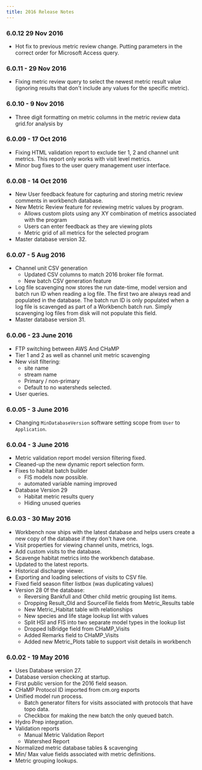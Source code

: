 ```yaml
---
title: 2016 Release Notes
---
```


### 6.0.12 29 Nov 2016

* Hot fix to previous metric review change. Putting parameters in the correct order for Microsoft Access query.

### 6.0.11 - 29 Nov 2016

* Fixing metric review query to select the newest metric result value (ignoring results that don't include any values for the specific metric).

### 6.0.10 - 9 Nov 2016

* Three digit formatting on metric columns in the metric review data grid.for analysis by

### 6.0.09 - 17 Oct 2016

* Fixing HTML validation report to exclude tier 1, 2 and channel unit metrics. This report only works with visit level metrics.
* Minor bug fixes to the user query management user interface.

### 6.0.08 - 14 Oct 2016

* New User feedback feature for capturing and storing metric review comments in workbench database.
* New Metric Review feature for reviewing metric values by program.
    * Allows custom plots using any XY combination of metrics associated with the program
    * Users can enter feedback as they are viewing plots
    * Metric grid of all metrics for the selected program
* Master database version 32.

### 6.0.07 - 5 Aug 2016

* Channel unit CSV generation
    * Updated CSV columns to match 2016 broker file format.
    * New batch CSV generation feature
* Log file scavenging now stores the run date-time, model version and batch run ID when reading a log file. The first two are always read and populated in the database. The batch run ID is only populated when a log file is scavenged as part of a Workbench batch run. Simply scavenging log files from disk will not populate this field.
* Master database version 31.

### 6.0.06 - 23 June 2016

* FTP switching between AWS And CHaMP
* Tier 1 and 2 as well as channel unit metric scavenging
* New visit filtering:
    * site name
    * stream name
    * Primary / non-primary
    * Default to no watersheds selected.
* User queries.

### 6.0.05 - 3 June 2016

* Changing `MinDatabaseVersion` software setting scope from `User` to `Application`.

### 6.0.04 - 3 June 2016

* Metric validation report model version filtering fixed.
* Cleaned-up the new dynamic report selection form.
* Fixes to habitat batch builder
    * FIS models now possible.
    * automated variable naming improved
* Database Version 29
    * Habitat metric results query
    * Hiding unused queries

### 6.0.03 - 30 May 2016

* Workbench now ships with the latest database and helps users create a new copy of the database if they don't have one.
* Visit properties for viewing channel units, metrics, logs.
* Add custom visits to the database.
* Scavenge habitat metrics into the workbench database.
* Updated to the latest reports.
* Historical discharge viewer.
* Exporting and loading selections of visits to CSV file.
* Fixed field season filter listbox (was duplicating values)
* Version 28 0f the database:
    * Reversing Bankfull and Other child metric grouping list items.
    * Dropping Result_Old and SourceFile fields from Metric_Results table
    * New Metric_Habitat table with relationships
    * New species and life stage lookup list with values
    * Split HSI and FIS into two separate model types in the lookup list
    * Dropped IsBridge field from CHaMP_Visits
    * Added Remarks field to CHaMP_Visits
    * Added new Metric_Plots table to support visit details in workbench

### 6.0.02 - 19 May 2016

* Uses Database version 27.
* Database version checking at startup.
* First public version for the 2016 field season.
* CHaMP Protocol ID imported from cm.org exports
* Unified model run process.
    * Batch generator filters for visits associated with protocols that have topo data.
    * Checkbox for making the new batch the only queued batch.
* Hydro Prep integration.
* Validation reports
    * Manual Metric Validation Report
    * Watershed Report
* Normalized metric database tables & scavenging
* Min/ Max value fields associated with metric definitions.
* Metric grouping lookups.